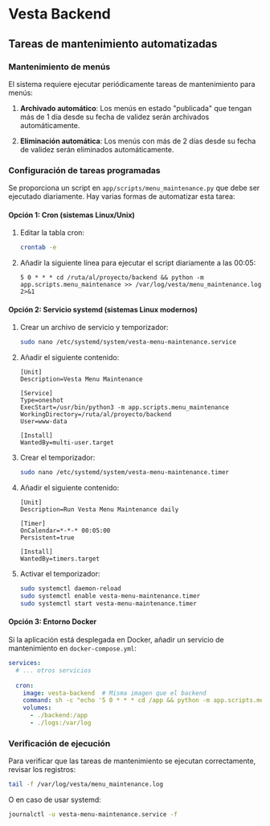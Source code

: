# Vesta Backend

## Tareas de mantenimiento automatizadas

### Mantenimiento de menús

El sistema requiere ejecutar periódicamente tareas de mantenimiento para menús:

1. **Archivado automático**: Los menús en estado "publicada" que tengan más de 1 día desde su fecha de validez serán archivados automáticamente.

2. **Eliminación automática**: Los menús con más de 2 días desde su fecha de validez serán eliminados automáticamente.

### Configuración de tareas programadas

Se proporciona un script en `app/scripts/menu_maintenance.py` que debe ser ejecutado diariamente. Hay varias formas de automatizar esta tarea:

#### Opción 1: Cron (sistemas Linux/Unix)

1. Editar la tabla cron:
   ```bash
   crontab -e
   ```

2. Añadir la siguiente línea para ejecutar el script diariamente a las 00:05:
   ```
   5 0 * * * cd /ruta/al/proyecto/backend && python -m app.scripts.menu_maintenance >> /var/log/vesta/menu_maintenance.log 2>&1
   ```

#### Opción 2: Servicio systemd (sistemas Linux modernos)

1. Crear un archivo de servicio y temporizador:
   ```bash
   sudo nano /etc/systemd/system/vesta-menu-maintenance.service
   ```

2. Añadir el siguiente contenido:
   ```
   [Unit]
   Description=Vesta Menu Maintenance
   
   [Service]
   Type=oneshot
   ExecStart=/usr/bin/python3 -m app.scripts.menu_maintenance
   WorkingDirectory=/ruta/al/proyecto/backend
   User=www-data
   
   [Install]
   WantedBy=multi-user.target
   ```

3. Crear el temporizador:
   ```bash
   sudo nano /etc/systemd/system/vesta-menu-maintenance.timer
   ```

4. Añadir el siguiente contenido:
   ```
   [Unit]
   Description=Run Vesta Menu Maintenance daily
   
   [Timer]
   OnCalendar=*-*-* 00:05:00
   Persistent=true
   
   [Install]
   WantedBy=timers.target
   ```

5. Activar el temporizador:
   ```bash
   sudo systemctl daemon-reload
   sudo systemctl enable vesta-menu-maintenance.timer
   sudo systemctl start vesta-menu-maintenance.timer
   ```

#### Opción 3: Entorno Docker

Si la aplicación está desplegada en Docker, añadir un servicio de mantenimiento en `docker-compose.yml`:

```yaml
services:
  # ... otros servicios
  
  cron:
    image: vesta-backend  # Misma imagen que el backend
    command: sh -c "echo '5 0 * * * cd /app && python -m app.scripts.menu_maintenance >> /var/log/cron.log 2>&1' > /etc/crontabs/root && crond -f -L /dev/stdout"
    volumes:
      - ./backend:/app
      - ./logs:/var/log
```

### Verificación de ejecución

Para verificar que las tareas de mantenimiento se ejecutan correctamente, revisar los registros:

```bash
tail -f /var/log/vesta/menu_maintenance.log
```

O en caso de usar systemd:

```bash
journalctl -u vesta-menu-maintenance.service -f
```
